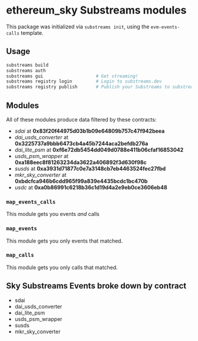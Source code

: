 # ethereum_sky Substreams modules

This package was initialized via `substreams init`, using the `evm-events-calls` template.

## Usage

```bash
substreams build
substreams auth
substreams gui       			  # Get streaming!
substreams registry login         # Login to substreams.dev
substreams registry publish       # Publish your Substreams to substreams.dev
```

## Modules

All of these modules produce data filtered by these contracts:
- _sdai_ at **0x83f20f44975d03b1b09e64809b757c47f942beea**
- _dai_usds_converter_ at **0x3225737a9bbb6473cb4a45b7244aca2befdb276a**
- _dai_lite_psm_ at **0xf6e72db5454dd049d0788e411b06cfaf16853042**
- _usds_psm_wrapper_ at **0xa188eec8f81263234da3622a406892f3d630f98c**
- _susds_ at **0xa3931d71877c0e7a3148cb7eb4463524fec27fbd**
- _mkr_sky_converter_ at **0xbdcfca946b6cdd965f99a839e4435bcdc1bc470b**
- _usdc_ at **0xa0b86991c6218b36c1d19d4a2e9eb0ce3606eb48**
### `map_events_calls`

This module gets you events _and_ calls


### `map_events`

This module gets you only events that matched.



### `map_calls`

This module gets you only calls that matched.

## Sky Substreams Events broke down by contract

- sdai
- dai_usds_converter
- dai_lite_psm
- usds_psm_wrapper
- susds
- mkr_sky_converter


